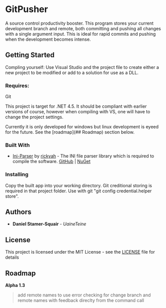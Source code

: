 # GitPusher

A source control productivity booster. This program stores your current development branch and remote, both committing and pushing all changes with a single argument input. This is ideal for rapid commits and pushing when the development becomes intense.

## Getting Started

Compling yourself: Use Visual Studio and the project file to create either a new project to be modified or add to a solution for use as a DLL.

### Requires:

Git

This project is target for .NET 4.5. It should be compliant with earlier versions of course, however when compiling with VS, one will have to change the project settings.

Currently it is only developed for windows but linux development is eyeed for the future. See the [roadmap](## Roadmap) section below.

### Built With

* [Ini-Parser](https://github.com/rickyah/ini-parser) by [rickyah](https://github.com/rickyah) - The INI file parser library which is required to compile the software. [GitHub](https://github.com/rickyah/ini-parser) |  [NuGet](https://www.nuget.org/packages/ini-parser/)

### Installing

Copy the built app into your working directory. Git creditional storing is required in that project folder. Use with git "git config credential.helper store".

## Authors

* **Daniel Stamer-Squair** - *UaineTeine*

## License

This project is licensed under the MIT License - see the [LICENSE](LICENSE) file for details

## Roadmap

**Alpha 1.3**

>add remote names to use
>error checking for change branch and remote names with feedback direclty from the command call
